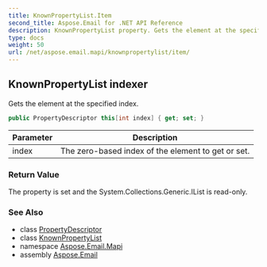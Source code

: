 ```yaml
---
title: KnownPropertyList.Item
second_title: Aspose.Email for .NET API Reference
description: KnownPropertyList property. Gets the element at the specified index
type: docs
weight: 50
url: /net/aspose.email.mapi/knownpropertylist/item/
---
```

## KnownPropertyList indexer

Gets the element at the specified index.

```csharp
public PropertyDescriptor this[int index] { get; set; }
```

| Parameter | Description |
| --- | --- |
| index | The zero-based index of the element to get or set. |

### Return Value

The property is set and the System.Collections.Generic.IList is read-only.

### See Also

* class [PropertyDescriptor](../../propertydescriptor/)
* class [KnownPropertyList](../)
* namespace [Aspose.Email.Mapi](../../knownpropertylist/)
* assembly [Aspose.Email](../../../)


